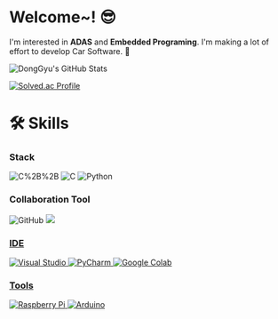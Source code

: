 # Welcome~! 😎
I'm interested in __ADAS__ and __Embedded Programing__. I'm making a lot of effort to develop Car Software. 🚗



![DongGyu's GitHub Stats](https://github-readme-stats.vercel.app/api?username=jdg824&show_icons=true&theme=graywhite)



[![Solved.ac Profile](http://mazassumnida.wtf/api/generate_badge?boj=jdg824)](https://solved.ac/jdg824)
# 🛠︎ Skills
### Stack
![C%2B%2B](https://img.shields.io/badge/C%2B%2B-00599C.svg?&style=for-the-badge&logo=C%2B%2B&logoColor=white)
![C](https://img.shields.io/badge/C-A8B9CC.svg?&style=for-the-badge&logo=C&logoColor=white)
![Python](https://img.shields.io/badge/Python-3776AB.svg?&style=for-the-badge&logo=Python&logoColor=white)

### Collaboration Tool
![GitHub](https://img.shields.io/badge/GitHub-181717.svg?&style=for-the-badge&logo=GitHub&logoColor=white)
<a href="https://canary-chanter-6bd.notion.site/Donggyu-Jung-6b88f52edd6f4bd2a48f50b275f33430?pvs=4" target="_blank"><img src = "https://img.shields.io/badge/Notion-000000.svg?&style=for-the-badge&logo=Notion&logoColor=white"/>

### IDE
![Visual Studio](https://img.shields.io/badge/Visual%20Studio-5C2D91.svg?&style=for-the-badge&logo=Visual%20Studio&logoColor=white)
![PyCharm](https://img.shields.io/badge/PyCharm-000000.svg?&style=for-the-badge&logo=PyCharm&logoColor=white)
![Google Colab](https://img.shields.io/badge/Google%20Colab-F9AB00.svg?&style=for-the-badge&logo=Google%20Colab&logoColor=white)

### Tools
![Raspberry Pi](https://img.shields.io/badge/Raspberry%20Pi-A22846.svg?&style=for-the-badge&logo=Raspberry%20Pi&logoColor=white)
![Arduino](https://img.shields.io/badge/Arduino-00878F.svg?&style=for-the-badge&logo=Arduino&logoColor=white)
<!--
**jdg824/jdg824** is a ✨ _special_ ✨ repository because its `README.md` (this file) appears on your GitHub profile.

Here are some ideas to get you started:

- 🔭 I’m currently working on ...
- 🌱 I’m currently learning ...
- 👯 I’m looking to collaborate on ...
- 🤔 I’m looking for help with ...
- 💬 Ask me about ...
- 📫 How to reach me: ...
- 😄 Pronouns: ...
- ⚡ Fun fact: ...
-->
